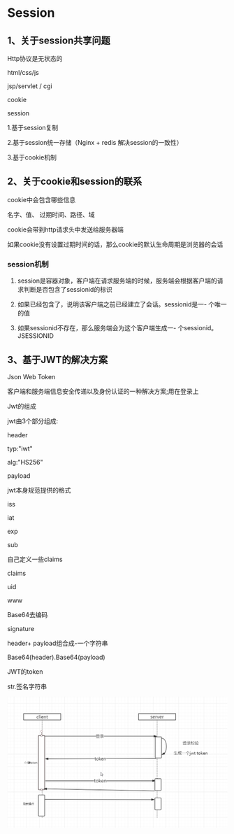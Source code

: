 # Session

## 1、关于session共享问题

Http协议是无状态的

html/css/js

jsp/servlet / cgi

cookie

session

1.基于session复制

2.基于session统一存储（Nginx + redis 解决session的一致性）

3.基于cookie机制

## 2、关于cookie和session的联系

cookie中会包含哪些信息

名字、值、  过期时间、路径、域 

cookie会带到http请求头中发送给服务器端

如果cookie没有设置过期时间的话，那么cookie的默认生命周期是浏览器的会话

### session机制

1.  session是容器对象，客户端在请求服务端的时候，服务端会根据客户端的请求判断是否包含了sessionid的标识

2. 如果已经包含了，说明该客户端之前已经建立了会话。sessionid是一- 个唯一的值

3. 如果sessionid不存在，那么服务端会为这个客户端生成一- 个sessionid。  JSESSIONID

## 3、基于JWT的解决方案

Json Web Token

客户端和服务端信息安全传递以及身份认证的一种解决方案;用在登录上

Jwt的组成

jwt由3个部分组成:

header

typ:"iwt"

alg:"HS256"

payload

jwt本身规范提供的格式

iss

iat

exp

sub

自己定义一些claims

claims

uid

www

Base64去编码

signature

header+ payload组合成-一个字符串

Base64(header).Base64(payload)

JWT的token

str.签名字符串


![](/img/26.png) 




